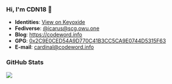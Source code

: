 ### Hi, I'm CDN18 👋

- **Identities**: [View on Keyoxide](https://keyoxide.org/2C9E0CED54A9D770C41B3CC5CA9E0744D5315F63)
- **Fediverse**: [@icarus@scg.owu.one](https://scg.owu.one/@icarus)
- **Blog**: https://codeword.info
- **GPG**: [0x2C9E0CED54A9D770C41B3CC5CA9E0744D5315F63](https://keys.openpgp.org/pks/lookup?op=get&options=mr&search=0x2C9E0CED54A9D770C41B3CC5CA9E0744D5315F63)
- **E-mail**: cardinal@codeword.info

### GitHub Stats

<picture>
    <source
        srcset="https://tools-ghcard.owu.one/api?username=CDN18&show_icons=true&icon_color=1b86e4&theme=dark"
        media="(prefers-color-scheme: dark)"
    />
    <source
        srcset="https://tools-ghcard.owu.one/api?username=CDN18&show_icons=true"
        media="(prefers-color-scheme: light), (prefers-color-scheme: no-preference)"
    />
    <img src="https://tools-ghcard.owu.one/api?username=CDN18&show_icons=true&theme=algolia&hide_title=true" />
</picture>
